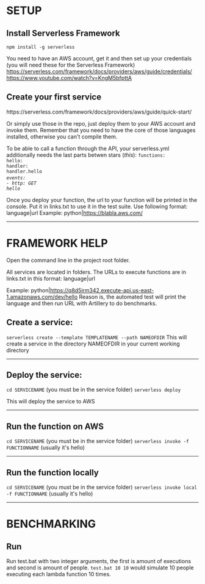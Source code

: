 <h1>SETUP</h1>

<h2>Install Serverless Framework</h2>
<code>npm install -g serverless</code>

You need to have an AWS account, get it and then set up your credentials (you will need these for the Serverless Framework)
https://serverless.com/framework/docs/providers/aws/guide/credentials/
<br>
https://www.youtube.com/watch?v=KngM5bfpttA

<h2>Create your first service</h2>
https://serverless.com/framework/docs/providers/aws/guide/quick-start/

Or simply use those in the repo, just deploy them to your AWS account and invoke them.
Remember that you need to have the core of those languages installed, otherwise you can't compile them.

To be able to call a function through the API, your serverless.yml additionally needs the last parts betwen stars (*this*):
<code>functions:</code><br>
  &#09;<code>hello:</code><br>
    &#09;&#09;<code>handler: handler.hello</code><br>
    &#09;<code>*events:</code><br>
        &#09;&#09;<code>- http: GET hello*</code>
        
Once you deploy your function, the url to your function will be printed in the console.
Put it in links.txt to use it in the test suite. Use following format:
language|url
Example: python|https://blabla.aws.com/
<hr>

<h1>FRAMEWORK HELP</h1>
Open the command line in the project root folder.

All services are located in folders.
The URLs to execute functions are in links.txt in this format:
language|url

Example: python|https://q8d5irm342.execute-api.us-east-1.amazonaws.com/dev/hello
Reason is, the automated test will print the language and then run URL with Artillery to do benchmarks.
<br>

<h2>Create a service:</h2>
<code>serverless create --template TEMPLATENAME --path NAMEOFDIR</code>
This will create a service in the directory NAMEOFDIR in your current working directory
<hr>

<h2>Deploy the service:</h2>
<code>cd SERVICENAME</code> (you must be in the service folder)
<code>serverless deploy</code>

This will deploy the service to AWS
<hr>

<h2>Run the function on AWS</h2>
<code>cd SERVICENAME</code> (you must be in the service folder)
<code>serverless invoke -f FUNCTIONNAME</code> (usually it's hello)
<hr>

<h2>Run the function locally</h2>
<code>cd SERVICENAME</code> (you must be in the service folder)
<code>serverless invoke local -f FUNCTIONNAME</code> (usually it's hello)
<hr>

<h1>BENCHMARKING</h1>
<h2>Run</h2>
Run test.bat with two integer arguments, the first is amount of executions and second is amount of people.
<code>test.bat 10 10</code> would simulate 10 people executing each lambda function 10 times.

